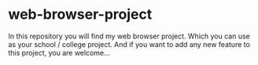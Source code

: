 # web-browser-project

In this repository you will find my web browser project. Which you can use as your school / college project. And if you want to add any new feature to this project, you are welcome... 
